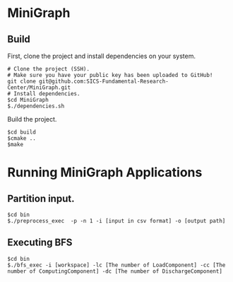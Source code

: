 # MiniGraph

## Build

First, clone the project and install dependencies on your system.

```shell
# Clone the project (SSH).
# Make sure you have your public key has been uploaded to GitHub!
git clone git@github.com:SICS-Fundamental-Research-Center/MiniGraph.git
# Install dependencies.
$cd MiniGraph
$./dependencies.sh
```

Build the project.

```shell
$cd build
$cmake ..
$make
```
# Running MiniGraph Applications


## Partition input.
```shell
$cd bin
$./preprocess_exec  -p -n 1 -i [input in csv format] -o [output path]
```

## Executing BFS

```shell
$cd bin
$./bfs_exec -i [workspace] -lc [The number of LoadComponent] -cc [The number of ComputingComponent] -dc [The number of DischargeComponent]
```

